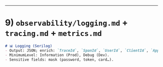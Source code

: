 
---

# 9) `observability/logging.md` + `tracing.md` + `metrics.md`

```markdown
# 📊 Logging (Serilog)
- Output: JSON; enrich: `TraceId`, `SpanId`, `UserId`, `ClientId`, `App`, `Env`.
- MinimumLevel: Information (Prod), Debug (Dev).
- Sensitive fields: mask (password, token, card…).

